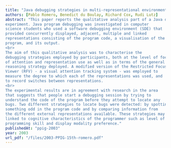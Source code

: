 ```yaml
---
title: "Java debugging strategies in multi-representational environments"
authors: [Pablo Romero, Benedict du Boulay, Richard Cox, Rudi Lutz]
abstract: "This paper reports the qualitative analysis part of a Java debugging
experiment. Java program debugging was investigated in computer
science students who used a software debugging environment (SDE) that
provided concurrently displayed, adjacent, multiple and linked
representations consisting of the program code, a visualisation of the
program, and its output.
<br>
The aim of this qualitative analysis was to characterise the
debugging strategies employed by participants, both at the level of focus
of attention and representation use as well as in terms of the general
reasoning strategy deployed. A modified version of the Restricted Focus
Viewer (RFV) - a visual attention tracking system - was employed to
measure the degree to which each of the representations was used, and
to record switches between representations.
<br>
The experimental results are in agreement with research in the area
that suggests that people start a debugging session by trying to
understand the code of the program before they attempt to locate any
bugs. Two different strategies to locate bugs were detected: by spotting
something odd in the program code and by comparing information from
the different external representations available. These strategies may be
linked to cognitive characteristics of the programmer such as level of
programming skill and display modality preference."
publishedAt: "ppig-2003"
year: 2003
url_pdf: "/files/2003-PPIG-15th-romero.pdf"
---
```

